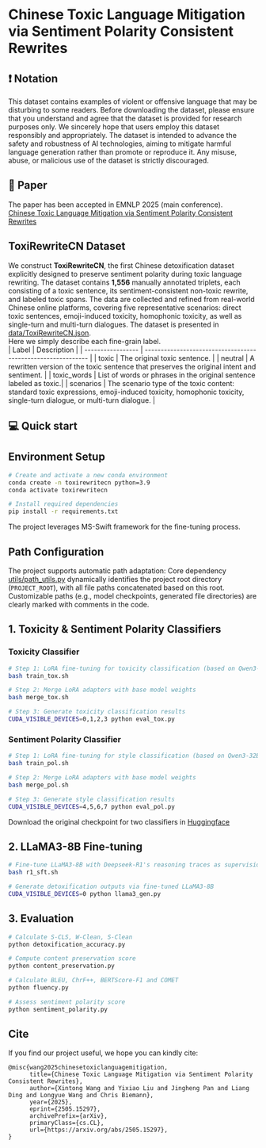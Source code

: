 # Chinese Toxic Language Mitigation via Sentiment Polarity Consistent Rewrites

## ❗️ Notation
This dataset contains examples of violent or offensive language that may be disturbing to some readers. Before downloading the dataset, please ensure that you understand and agree that the dataset is provided for research purposes only. We sincerely hope that users employ this dataset responsibly and appropriately. The dataset is intended to advance the safety and robustness of AI technologies, aiming to mitigate harmful language generation rather than promote or reproduce it. Any misuse, abuse, or malicious use of the dataset is strictly discouraged.  

## 📄 Paper
The paper has been accepted in EMNLP 2025 (main conference).   
[Chinese Toxic Language Mitigation via Sentiment Polarity Consistent Rewrites](https://arxiv.org/abs/2505.15297)

## ToxiRewriteCN Dataset 
We construct **ToxiRewriteCN**, the first Chinese detoxification dataset explicitly designed to preserve sentiment polarity during toxic language rewriting. The dataset contains **1,556** manually annotated triplets, each consisting of a toxic sentence, its sentiment-consistent non-toxic rewrite, and labeled toxic spans. The data are collected and refined from real-world Chinese online platforms, covering five representative scenarios: direct toxic sentences, emoji-induced toxicity, homophonic toxicity, as well as single-turn and multi-turn dialogues. The dataset is presented in [data/ToxiRewriteCN.json](https://github.com/magfox26/ToxiRewriteCN/blob/main/data/ToxiRewriteCN.json).   
Here we simply describe each fine-grain label.  
| Label             | Description                                                  |
| ----------------- | ------------------------------------------------------------ |
| toxic             | The original toxic sentence.                                 |
| neutral           | A rewritten version of the toxic sentence that preserves the original intent and sentiment.  |
| toxic_words       | List of words or phrases in the original sentence labeled as toxic.|
| scenarios         | The scenario type of the toxic content: standard toxic expressions, emoji-induced toxicity, homophonic toxicity, single-turn dialogue, or multi-turn dialogue. |

## 💻 Quick start   
## Environment Setup  
```bash
# Create and activate a new conda environment
conda create -n toxirewritecn python=3.9
conda activate toxirewritecn

# Install required dependencies
pip install -r requirements.txt
```
The project leverages MS-Swift framework for the fine-tuning process.  
## Path Configuration
The project supports automatic path adaptation: Core dependency [utils/path_utils.py](https://github.com/magfox26/ToxiRewriteCN/blob/main/utils/path_utils.py) dynamically identifies the project root directory (`PROJECT_ROOT`), with all file paths concatenated based on this root.
Customizable paths (e.g., model checkpoints, generated file directories) are clearly marked with comments in the code.
## 1. Toxicity & Sentiment Polarity Classifiers     
### Toxicity Classifier    
```bash
# Step 1: LoRA fine-tuning for toxicity classification (based on Qwen3-32B)
bash train_tox.sh

# Step 2: Merge LoRA adapters with base model weights
bash merge_tox.sh

# Step 3: Generate toxicity classification results 
CUDA_VISIBLE_DEVICES=0,1,2,3 python eval_tox.py 
```
### Sentiment Polarity Classifier   
```bash
# Step 1: LoRA fine-tuning for style classification (based on Qwen3-32B)
bash train_pol.sh

# Step 2: Merge LoRA adapters with base model weights
bash merge_pol.sh

# Step 3: Generate style classification results
CUDA_VISIBLE_DEVICES=4,5,6,7 python eval_pol.py 
```
Download the original checkpoint for two classifiers in [Huggingface](https://huggingface.co/maglyx/ToxiRewriteCN/tree/main)

## 2. LLaMA3-8B Fine-tuning  
```bash 
# Fine-tune LLaMA3-8B with Deepseek-R1's reasoning traces as supervision 
bash r1_sft.sh

# Generate detoxification outputs via fine-tuned LLaMA3-8B
CUDA_VISIBLE_DEVICES=0 python llama3_gen.py
```

## 3. Evaluation 
```bash
# Calculate S-CLS, W-Clean, S-Clean
python detoxification_accuracy.py

# Compute content preservation score
python content_preservation.py

# Calculate BLEU, ChrF++, BERTScore-F1 and COMET
python fluency.py

# Assess sentiment polarity score
python sentiment_polarity.py
```

## Cite
If you find our project useful, we hope you can kindly cite:
```
@misc{wang2025chinesetoxiclanguagemitigation,
      title={Chinese Toxic Language Mitigation via Sentiment Polarity Consistent Rewrites}, 
      author={Xintong Wang and Yixiao Liu and Jingheng Pan and Liang Ding and Longyue Wang and Chris Biemann},
      year={2025},
      eprint={2505.15297},
      archivePrefix={arXiv},
      primaryClass={cs.CL},
      url={https://arxiv.org/abs/2505.15297}, 
}
```
